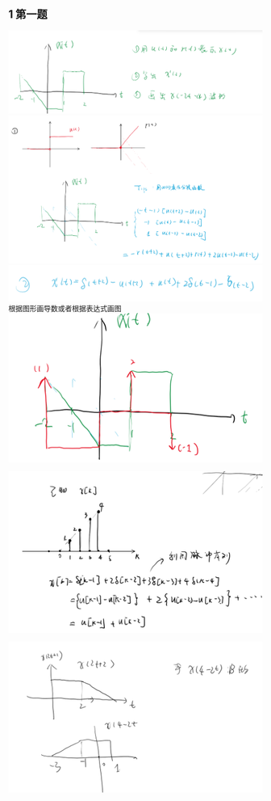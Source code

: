 <!--
 * @Author: 小叶同学
 * @Date: 2024-03-21 19:15:42
 * @LastEditors: Please set LastEditors
 * @LastEditTime: 2024-03-21 19:54:51
 * @Description: 请填写简介
-->

## 1 第一题

![alt text](image-41.png)
![alt text](image-42.png)
![alt text](image-43.png)
根据图形画导数或者根据表达式画图
![alt text](image-44.png)

![alt text](image-45.png)

![alt text](image-46.png)

